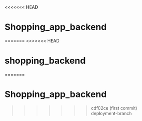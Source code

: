 <<<<<<< HEAD
# Shopping_app_backend
=======
<<<<<<< HEAD
# shopping_backend
=======
# Shopping_app_backend
>>>>>>> cdf02ce (first commit)
>>>>>>> deployment-branch

